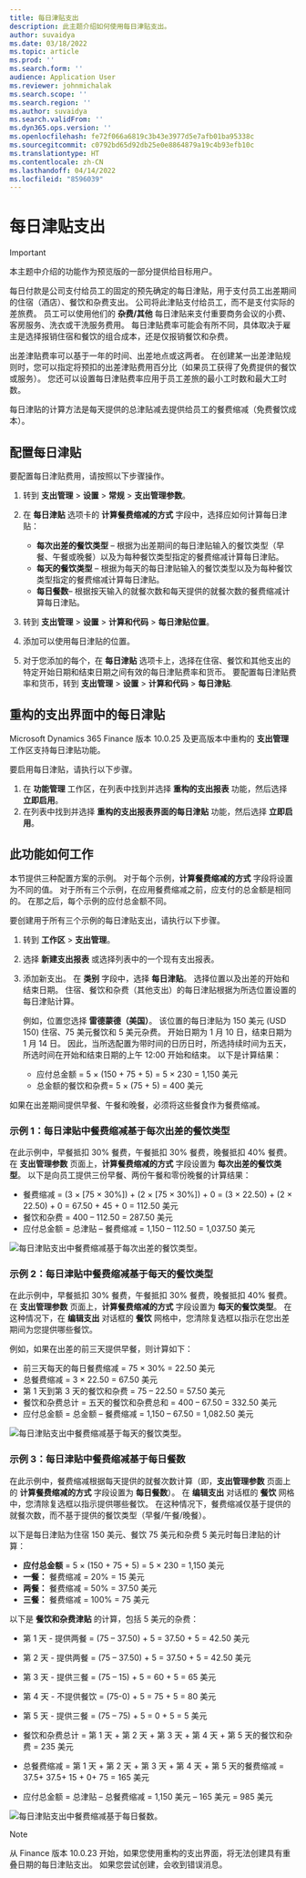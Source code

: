 ```yaml
---
title: 每日津贴支出
description: 此主题介绍如何使用每日津贴支出。
author: suvaidya
ms.date: 03/18/2022
ms.topic: article
ms.prod: ''
ms.search.form: ''
audience: Application User
ms.reviewer: johnmichalak
ms.search.scope: ''
ms.search.region: ''
ms.author: suvaidya
ms.search.validFrom: ''
ms.dyn365.ops.version: ''
ms.openlocfilehash: fe72f066a6819c3b43e3977d5e7afb01ba95338c
ms.sourcegitcommit: c0792bd65d92db25e0e8864879a19c4b93efb10c
ms.translationtype: HT
ms.contentlocale: zh-CN
ms.lasthandoff: 04/14/2022
ms.locfileid: "8596039"
---
```

# <a name="per-diem-expenses"></a>每日津贴支出

> [!IMPORTANT] 
> 本主题中介绍的功能作为预览版的一部分提供给目标用户。

每日付款是公司支付给员工的固定的预先确定的每日津贴，用于支付员工出差期间的住宿（酒店）、餐饮和杂费支出。 公司将此津贴支付给员工，而不是支付实际的差旅费。 员工可以使用他们的 **杂费/其他** 每日津贴来支付重要商务会议的小费、客房服务、洗衣或干洗服务费用。 每日津贴费率可能会有所不同，具体取决于雇主是选择报销住宿和餐饮的组合成本，还是仅报销餐饮和杂费。

出差津贴费率可以基于一年的时间、出差地点或这两者。 在创建某一出差津贴规则时，您可以指定将预扣的出差津贴费用百分比（如果员工获得了免费提供的餐饮或服务）。 您还可以设置每日津贴费率应用于员工差旅的最小工时数和最大工时数。

每日津贴的计算方法是每天提供的总津贴减去提供给员工的餐费缩减（免费餐饮成本）。

## <a name="configure-per-diems"></a>配置每日津贴

要配置每日津贴费用，请按照以下步骤操作。

1. 转到 **支出管理** \> **设置** \> **常规** \> **支出管理参数**。
2. 在 **每日津贴** 选项卡的 **计算餐费缩减的方式** 字段中，选择应如何计算每日津贴：

    - **每次出差的餐饮类型** – 根据为出差期间的每日津贴输入的餐饮类型（早餐、午餐或晚餐）以及为每种餐饮类型指定的餐费缩减计算每日津贴。
    - **每天的餐饮类型** – 根据为每天的每日津贴输入的餐饮类型以及为每种餐饮类型指定的餐费缩减计算每日津贴。
    - **每日餐数**– 根据按天输入的就餐次数和每天提供的就餐次数的餐费缩减计算每日津贴。

3. 转到 **支出管理** \> **设置** \> **计算和代码** \> **每日津贴位置**。
4. 添加可以使用每日津贴的位置。
5. 对于您添加的每个，在 **每日津贴** 选项卡上，选择在住宿、餐饮和其他支出的特定开始日期和结束日期之间有效的每日津贴费率和货币。 要配置每日津贴费率和货币，转到 **支出管理** \> **设置** \> **计算和代码** \> **每日津贴**.

## <a name="per-diems-in-the-reimagined-expense-interface"></a>重构的支出界面中的每日津贴

Microsoft Dynamics 365 Finance 版本 10.0.25 及更高版本中重构的 **支出管理** 工作区支持每日津贴功能。

要启用每日津贴，请执行以下步骤。

1. 在 **功能管理** 工作区，在列表中找到并选择 **重构的支出报表** 功能，然后选择 **立即启用**。
2. 在列表中找到并选择 **重构的支出报表界面的每日津贴** 功能，然后选择 **立即启用**。

## <a name="how-the-feature-works"></a>此功能如何工作

本节提供三种配置方案的示例。 对于每个示例，**计算餐费缩减的方式** 字段将设置为不同的值。 对于所有三个示例，在应用餐费缩减之前，应支付的总金额是相同的。 在那之后，每个示例的应付总金额不同。

要创建用于所有三个示例的每日津贴支出，请执行以下步骤。

1. 转到 **工作区** \> **支出管理**。
2. 选择 **新建支出报表** 或选择列表中的一个现有支出报表。
3. 添加新支出。 在 **类别** 字段中，选择 **每日津贴**。 选择位置以及出差的开始和结束日期。 住宿、餐饮和杂费（其他支出）的每日津贴根据为所选位置设置的每日津贴计算。

    例如，位置您选择 **雷德蒙德（美国）**。 该位置的每日津贴为 150 美元 (USD 150) 住宿、75 美元餐饮和 5 美元杂费。 开始日期为 1 月 10 日，结束日期为 1 月 14 日。 因此，当所选配置为带时间的日历日时，所选持续时间为五天，所选时间在开始和结束日期的上午 12:00 开始和结束。 以下是计算结果：

    - 应付总金额 = 5 × (150 + 75 + 5) = 5 × 230 = 1,150 美元
    - 总金额的餐饮和杂费= 5 × (75 + 5) = 400 美元

如果在出差期间提供早餐、午餐和晚餐，必须将这些餐食作为餐费缩减。

### <a name="example-1-per-diem-where-meal-reductions-are-based-on-meal-type-per-trip"></a>示例 1：每日津贴中餐费缩减基于每次出差的餐饮类型

在此示例中，早餐抵扣 30% 餐费，午餐抵扣 30% 餐费，晚餐抵扣 40% 餐费。 在 **支出管理参数** 页面上，**计算餐费缩减的方式** 字段设置为 **每次出差的餐饮类型**。 以下是向员工提供三份早餐、两份午餐和零份晚餐的计算结果：

- 餐费缩减 = (3 × \[75 × 30%\]) + (2 × \[75 × 30%\]) + 0 = (3 × 22.50) + (2 × 22.50) + 0 = 67.50 + 45 + 0 = 112.50 美元
- 餐饮和杂费 = 400 – 112.50 = 287.50 美元
- 应付总金额 = 总津贴 – 餐费缩减 = 1,150 – 112.50 = 1,037.50 美元

![每日津贴支出中餐费缩减基于每次出差的餐饮类型。](media/1-meal-type-per-trip.png)

### <a name="example-2-per-diem-where-meal-reductions-are-based-on-meal-type-per-day"></a>示例 2：每日津贴中餐费缩减基于每天的餐饮类型

在此示例中，早餐抵扣 30% 餐费，午餐抵扣 30% 餐费，晚餐抵扣 40% 餐费。 在 **支出管理参数** 页面上，**计算餐费缩减的方式** 字段设置为 **每天的餐饮类型**。 在这种情况下，在 **编辑支出** 对话框的 **餐饮** 网格中，您清除复选框以指示在您出差期间为您提供哪些餐饮。

例如，如果在出差的前三天提供早餐，则计算如下：

- 前三天每天的每日餐费缩减 = 75 × 30% = 22.50 美元
- 总餐费缩减 = 3 × 22.50 = 67.50 美元
- 第 1 天到第 3 天的餐饮和杂费 = 75 – 22.50 = 57.50 美元
- 餐饮和杂费总计 = 五天的餐饮和杂费总和 = 400 – 67.50 = 332.50 美元
- 应付总金额 = 总金额 – 餐费缩减 = 1,150 – 67.50 = 1,082.50 美元

![每日津贴支出中餐费缩减基于每天的餐饮类型。](media/2-meal-type-per-day.png)

### <a name="example-3-per-diem-where-meal-reductions-are-based-on-number-of-meals-per-day"></a>示例 3：每日津贴中餐费缩减基于每日餐数

在此示例中，餐费缩减根据每天提供的就餐次数计算（即，**支出管理参数** 页面上的 **计算餐费缩减的方式** 字段设置为 **每日餐数**）。 在 **编辑支出** 对话框的 **餐饮** 网格中，您清除复选框以指示提供哪些餐饮。
在这种情况下，餐费缩减仅基于提供的就餐次数，而不基于提供的餐饮类型（早餐/午餐/晚餐）。

以下是每日津贴为住宿 150 美元、餐饮 75 美元和杂费 5 美元时每日津贴的计算：

- **应付总金额** = 5 × (150 + 75 + 5) = 5 × 230 = 1,150 美元
- **一餐：** 餐费缩减 = 20% = 15 美元
- **两餐：** 餐费缩减 = 50% = 37.50 美元
- **三餐：** 餐费缩减 = 100% = 75 美元

以下是 **餐饮和杂费津贴** 的计算，包括 5 美元的杂费：

- 第 1 天 - 提供两餐 = (75 – 37.50) + 5 = 37.50 + 5 = 42.50 美元
- 第 2 天 - 提供两餐 = (75 – 37.50) + 5 = 37.50 + 5 = 42.50 美元
- 第 3 天 - 提供三餐 = (75 – 15) + 5 = 60 + 5 = 65 美元
- 第 4 天 - 不提供餐饮 = (75-0) + 5 = 75 + 5 = 80 美元
- 第 5 天 - 提供三餐 = (75 – 75) + 5 = 0 + 5 = 5 美元

- 餐饮和杂费总计 = 第 1 天 + 第 2 天 + 第 3 天 + 第 4 天 + 第 5 天的餐饮和杂费 = 235 美元
- 总餐费缩减 = 第 1 天 + 第 2 天 + 第 3 天 + 第 4 天 + 第 5 天的餐费缩减 = 37.5+ 37.5+ 15 + 0+ 75 = 165 美元
- 应付总金额 = 总津贴 – 总餐费缩减 = 1,150 美元 – 165 美元 = 985 美元

![每日津贴支出中餐费缩减基于每日餐数。](media/3-number-of-meals-per-day.png)

> [!NOTE]
> 从 Finance 版本 10.0.23 开始，如果您使用重构的支出界面，将无法创建具有重叠日期的每日津贴支出。 如果您尝试创建，会收到错误消息。
